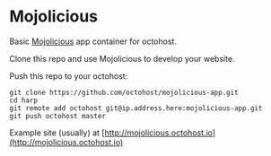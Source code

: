 Mojolicious
====

Basic [Mojolicious](http://mojolicio.us/) app container for octohost.

Clone this repo and use Mojolicious to develop your website.

Push this repo to your octohost:

```
git clone https://github.com/octohost/mojolicious-app.git
cd harp
git remote add octohost git@ip.address.here:mojolicious-app.git
git push octohost master
```

Example site \(usually\) at [http://mojolicious.octohost.io](http://mojolicious.octohost.io)